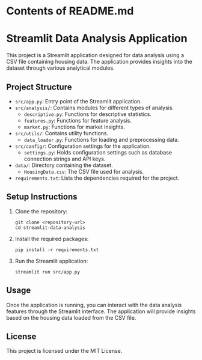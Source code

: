 # Contents of README.md

# Streamlit Data Analysis Application

This project is a Streamlit application designed for data analysis using a CSV file containing housing data. The application provides insights into the dataset through various analytical modules.

## Project Structure

- `src/app.py`: Entry point of the Streamlit application.
- `src/analysis/`: Contains modules for different types of analysis.
  - `descriptive.py`: Functions for descriptive statistics.
  - `features.py`: Functions for feature analysis.
  - `market.py`: Functions for market insights.
- `src/utils/`: Contains utility functions.
  - `data_loader.py`: Functions for loading and preprocessing data.
- `src/config/`: Configuration settings for the application.
  - `settings.py`: Holds configuration settings such as database connection strings and API keys.
- `data/`: Directory containing the dataset.
  - `HousingData.csv`: The CSV file used for analysis.
- `requirements.txt`: Lists the dependencies required for the project.

## Setup Instructions

1. Clone the repository:
   ```
   git clone <repository-url>
   cd streamlit-data-analysis
   ```

2. Install the required packages:
   ```
   pip install -r requirements.txt
   ```

3. Run the Streamlit application:
   ```
   streamlit run src/app.py
   ```

## Usage

Once the application is running, you can interact with the data analysis features through the Streamlit interface. The application will provide insights based on the housing data loaded from the CSV file.

## License

This project is licensed under the MIT License.